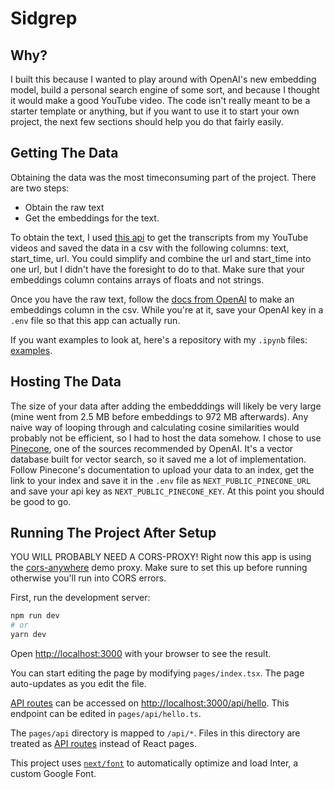 # Sidgrep

## Why?

I built this because I wanted to play around with OpenAI's new embedding model, build a personal search engine of some sort, and because I thought it would make a good YouTube video. The code isn't really meant to be a starter template or anything, but if you want to use it to start your own project, the next few sections should help you do that fairly easily.

## Getting The Data
Obtaining the data was the most timeconsuming part of the project. There are two steps:
- Obtain the raw text
- Get the embeddings for the text.

To obtain the text, I used [this api](https://github.com/siddhantdubey/Sidgrep) to get the transcripts from my YouTube videos and saved the data in a csv with the following columns: text, start_time, url. You could simplify and combine the url and start_time into one url, but I didn't have the foresight to do to that. Make sure that your embeddings column contains arrays of floats and not strings.

Once you have the raw text, follow the [docs from OpenAI](https://beta.openai.com/docs/guides/embeddings/how-to-get-embeddings) to make an embeddings column in the csv. While you're at it, save your OpenAI key in a `.env` file so that this app can actually run. 

If you want examples to look at, here's a repository with my `.ipynb` files: [examples](https://github.com/siddhantdubey/SidgrepPrep/).

## Hosting The Data 
The size of your data after adding the embedddings will likely be very large (mine went from 2.5 MB before embeddings to 972 MB afterwards). Any naive way of looping through and calculating cosine similarities would probably not be efficient, so I had to host the data somehow. I chose to use [Pinecone](https://www.pinecone.io/), one of the sources recommended by OpenAI. It's a vector database built for vector search, so it saved me a lot of implementation. Follow Pinecone's documentation to upload your data to an index, get the link to your index and save it in the `.env` file as `NEXT_PUBLIC_PINECONE_URL` and save your api key as `NEXT_PUBLIC_PINECONE_KEY`. At this point you should be good to go.

## Running The Project After Setup

YOU WILL PROBABLY NEED A CORS-PROXY! Right now this app is using the [cors-anywhere](https://cors-anywhere.herokuapp.com/) demo proxy. Make sure to set this up before running otherwise you'll run into CORS errors.

First, run the development server:

```bash
npm run dev
# or
yarn dev
```

Open [http://localhost:3000](http://localhost:3000) with your browser to see the result.

You can start editing the page by modifying `pages/index.tsx`. The page auto-updates as you edit the file.

[API routes](https://nextjs.org/docs/api-routes/introduction) can be accessed on [http://localhost:3000/api/hello](http://localhost:3000/api/hello). This endpoint can be edited in `pages/api/hello.ts`.

The `pages/api` directory is mapped to `/api/*`. Files in this directory are treated as [API routes](https://nextjs.org/docs/api-routes/introduction) instead of React pages.

This project uses [`next/font`](https://nextjs.org/docs/basic-features/font-optimization) to automatically optimize and load Inter, a custom Google Font.

